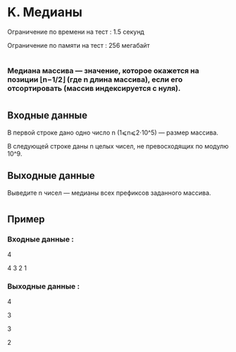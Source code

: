 # K. Медианы
Ограничение по времени на тест : 1.5 секунд

Ограничение по памяти на тест : 256 мегабайт

#

### Медиана массива — значение, которое окажется на позиции ⌊n−1/2⌋ (где n длина массива), если его отсортировать (массив индексируется с нуля).

#

## Входные данные
В первой строке дано одно число n (1⩽n⩽2⋅10^5) — размер массива.

В следующей строке даны n целых чисел, не превосходящих по модулю 10^9.

## Выходные данные
Выведите n чисел — медианы всех префиксов заданного массива.

#

## Пример

### Входные данные :
4

4 3 2 1
### Выходные данные :
4

3

3

2